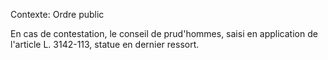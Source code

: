 Contexte: Ordre public

En cas de contestation, le conseil de prud'hommes, saisi en application de l'article L. 3142-113, statue en dernier ressort.